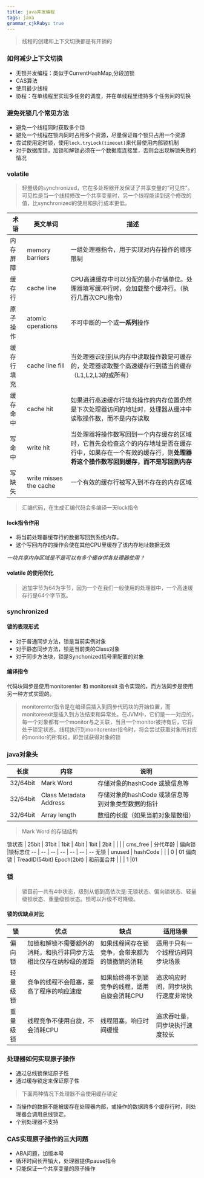 ```yaml
---
title: java并发编程
tags: java
grammar_cjkRuby: true
---
```


> 线程的创建和上下文切换都是有开销的

### 如何减少上下文切换
- 无锁并发编程：类似于CurrentHashMap,分段加锁
- CAS算法
- 使用最少线程
- 协程：在单线程里实现多任务的调度，并在单线程里维持多个任务间的切换

### 避免死锁几个常见方法
- 避免一个线程同时获取多个锁
- 避免一个线程在锁内同时占用多个资源，尽量保证每个锁只占用一个资源
- 尝试使用定时锁，使用`lock.tryLock(timeout)`来代替使用内部锁机制
- 对于数据库锁，加锁和解锁必须在一个数据库连接里，否则会出现解锁失败的情况

### volatile
> 轻量级的synchronized，它在多处理器开发保证了共享变量的“可见性”。可见性是当一个线程修改一个共享变量时，另一个线程能读到这个修改的值，比synchronized的使用和执行成本更低。

术语 | 英文单词 | 描述
--- | -- | --
内存屏障 | memory barriers | 一组处理器指令，用于实现对内存操作的顺序限制
缓存行 | cache line | CPU高速缓存中可以分配的最小存储单位。处理器填写缓冲行时，会加载整个缓冲行。（执行几百次CPU指令）
原子操作 | atomic operations | 不可中断的一个或**一系列**操作
缓存行填充 | cache line fill | 当处理器识别到从内存中读取操作数是可缓存的，处理器读取整个高速缓存行到适当的缓存（L1,L2,L3的或所有）
缓存命中 | cache hit | 如果进行高速缓存行填充操作的内存位置仍然是下次处理器访问的地址时，处理器从缓冲中读取操作数，而不是内存读取
写命中 | write hit | 当处理器将操作数写回到一个内存缓存的区域时，它首先会检查这个的内存地址是否在缓存行中，如果存在一个有效的缓存行，则**处理器将这个操作数写回到缓存，而不是写回到内存**
写缺失 | write misses the cache | 一个有效的缓存行被写入到不存在的内存区域

>汇编代码，在生成汇编代码会多编译一天lock指令

#### lock指令作用
- 将当前处理器缓存行的数据写回到系统内存。
- 这个写回内存的操作会使在其他CPU里缓存了该内存地址数据无效

*一块共享内存区域是不是可以有多个缓存供各处理器使用？*

#### volatile 的使用优化
> 追加字节为64为字节，因为一个在我们一般使用的处理器中，一个高速缓存行是64个字节宽。


### synchronized

#### 锁的表现形式
- 对于普通同步方法，锁是当前实例对象
- 对于静态同步方法，锁是当前类的Class对象
- 对于同步方法块，锁是Synchonized括号里配置的对象

#### 编译指令

代码块同步是使用monitorenter 和 monitorexit 指令实现的，而方法同步是使用另一种方式实现的。

> monitorenter指令是在编译后插入到同步代码块的开始位置，而monitoreexit是插入到方法结束和异常处。在JVM中，它们是一一对应的，每一个对象都有一个monitor与之关联，当且一个monitor被持有后，它将处于锁定状态。线程执行到monitorenter指令时，将会尝试获取对象所对应的monitor的所有权，即尝试获得对象的锁

### java对象头

长度 | 内容 | 说明
--- | -- | --
32/64bit | Mark Word | 存储对象的hashCode 或锁信息等
32/64bit | Class Metadata Address | 存储对象的hashCode 或锁信息等到对象类型数据的指针
32/64bit | Array length | 数组的长度（如果当前对象是数组）
	

> Mark Word 的存储结构

锁状态 | 25bit | 31bit | 1bit | 4bit | 1bit | 2bit
| | | | cms_free | 分代年龄 | 偏向锁 |锁标志位
-- | -- | -- | -- | -- | -- | --
无锁 | unused | hashCode | | | 0 | 01
偏向锁 | TreadID(54bit) Epoch(2bit)  | 和前面合并 | | | 1 |01

### 锁

> 锁目前一共有4中状态，级别从低到高依次是:无锁状态、偏向锁状态、轻量级锁状态、重量级锁状态。锁可以升级不可降级。

#### 锁的优缺点对比

锁 | 优点 | 缺点 | 适用场景
-- | -- | -- | --
偏向锁 | 加锁和解锁不需要额外的消耗，和执行非同步方法相比仅存在纳秒级的差距 | 如果线程间存在锁竞争，会带来额为的锁撤销的消耗 | 适用于只有一个线程访问同步块场景
轻量级锁 | 竞争的线程不会阻塞，提高了程序的响应速度 | 如果始终得不到锁竞争的线程，适用自旋会消耗CPU | 追求响应时间，同步块执行速度非常快
重量级锁 | 线程竞争不使用自旋，不会消耗CPU | 线程阻塞。响应时间缓慢 |追求吞吐量，同步块执行速度较长

### 处理器如何实现原子操作

- 通过总线锁保证原子性
- 通过缓存锁定来保证原子性

> 下面两种情况下处理器不会使用缓存锁定

- 当操作的数据不能被缓存在处理器内部，或操作的数据跨多个缓存行时，则处理器会调用总线锁定。
- 个别处理器不支持

### CAS实现原子操作的三大问题
- ABA问题，加版本号
- 循环时间长开销大，处理器提供pause指令
- 只能保证一个共享变量的原子操作






